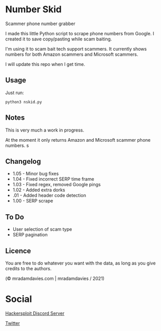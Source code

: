 # Number Skid
Scammer phone number grabber

I made this little Python script to scrape phone numbers from Google. I created it to save copy/pasting while scam baiting.

I'm using it to scam bait tech support scammers. It currently shows numbers for both Amazon scammers and Microsoft scammers. 

I will update this repo when I get time. 


## Usage
Just run:

`python3 nskid.py`



## Notes
This is very much a work in progress. 

At the moment it only returns Amazon and Microsoft scammer phone numbers. s





## Changelog
* 1.05 - Minor bug fixes
* 1.04 - Fixed incorrect SERP time frame
* 1.03 - Fixed regex, removed Google pings
* 1.02 - Added extra dorks
* .01 - Added header code detection
* 1.00 - SERP scrape


## To Do
* User selection of scam type
* SERP pagination


## Licence
You are free to do whatever you want with the data, as long as you give credits to the authors.

(© mradamdavies.com | mradamdavies / 2021)

# Social
[Hackersploit Discord Server](https://discord.gg/hackersploit)

[Twitter](https://twitter.com/mradamdavies)
